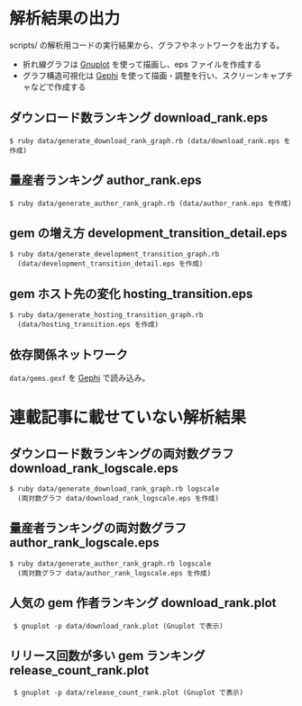 # 解析結果の出力

scripts/ の解析用コードの実行結果から、グラフやネットワークを出力する。

- 折れ線グラフは [Gnuplot](http://www.gnuplot.info/) を使って描画し、eps ファイルを作成する
- グラフ構造可視化は [Gephi](http://gephi.org/ "Gephi, an open source graph visualization and manipulation software") を使って描画・調整を行い、スクリーンキャプチャなどで作成する

## ダウンロード数ランキング download\_rank.eps

    $ ruby data/generate_download_rank_graph.rb (data/download_rank.eps を作成)

## 量産者ランキング author\_rank.eps

    $ ruby data/generate_author_rank_graph.rb (data/author_rank.eps を作成)

## gem の増え方 development\_transition\_detail.eps

    $ ruby data/generate_development_transition_graph.rb
      (data/development_transition_detail.eps を作成)

## gem ホスト先の変化 hosting\_transition.eps

    $ ruby data/generate_hosting_transition_graph.rb
      (data/hosting_transition.eps を作成)

## 依存関係ネットワーク

`data/gems.gexf` を [Gephi](http://gephi.org/ "Gephi, an open source graph visualization and manipulation software") で読み込み。

# 連載記事に載せていない解析結果

## ダウンロード数ランキングの両対数グラフ download\_rank\_logscale.eps

    $ ruby data/generate_download_rank_graph.rb logscale
      (両対数グラフ data/download_rank_logscale.eps を作成)

## 量産者ランキングの両対数グラフauthor\_rank\_logscale.eps

    $ ruby data/generate_author_rank_graph.rb logscale
      (両対数グラフ data/author_rank_logscale.eps を作成)

## 人気の gem 作者ランキング download\_rank.plot

     $ gnuplot -p data/download_rank.plot (Gnuplot で表示)

## リリース回数が多い gem ランキング release\_count\_rank.plot

     $ gnuplot -p data/release_count_rank.plot (Gnuplot で表示)
